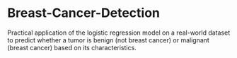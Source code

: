 # Breast-Cancer-Detection
Practical application of the logistic regression model on a real-world dataset to predict whether a tumor is benign (not breast cancer) or malignant (breast cancer) based on its characteristics.
